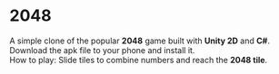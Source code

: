 # 2048
A simple clone of the popular **2048** game built with **Unity 2D** and **C#**.  
Download the apk file to your phone and install it.  
How to play: Slide tiles to combine numbers and reach the **2048 tile**.
